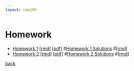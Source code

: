 ```yaml
---
layout: cme195
---
```


# [](#homework) Homework

- [Homework 1](./assets/homework/homework1.nb.html)
[[rmd](https://raw.githubusercontent.com/cme195/cme195.github.io/master/assets/homework/homework1.rmd)]
[[pdf](./assets/homework/homework1.pdf)]
#[Homework 1 Solutions](./assets/homework/homework1_solutions.nb.html)
#[[rmd](https://raw.githubusercontent.com/cme195/cme195.github.io/master/assets/homework/homework1_solutions.rmd)]
- [Homework 2](./assets/homework/homework2.nb.html)
[[rmd](https://raw.githubusercontent.com/cme195/cme195.github.io/master/assets/homework/homework2.rmd)]
[[pdf](./assets/homework/homework2.pdf)]
#[Homework 2 Solutions](./assets/homework/homework2_solutions.nb.html)
#[[rmd](https://raw.githubusercontent.com/cme195/cme195.github.io/master/assets/homework/homework2_solutions.rmd)]


[back](./)
